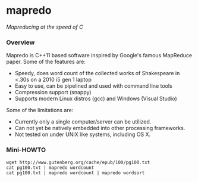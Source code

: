 mapredo
=======

*Mapreducing at the speed of C*

### Overview

Mapredo is C++11 based software inspired by Google's famous MapReduce paper.  Some of the features are:

- Speedy, does word count of the collected works of Shakespeare in <.30s on a 2010 i5 gen 1 laptop
- Easy to use, can be pipelined and used with command line tools
- Compression support (snappy)
- Supports modern Linux distros (gcc) and Windows (Visual Studio)

Some of the limitations are:

- Currently only a single computer/server can be utilized.
- Can not yet be natively embedded into other processing frameworks.
- Not tested on under UNIX like systems, including OS X.

### Mini-HOWTO

    wget http://www.gutenberg.org/cache/epub/100/pg100.txt
    cat pg100.txt | mapredo wordcount
    cat pg100.txt | mapredo wordcount | mapredo wordsort
    


